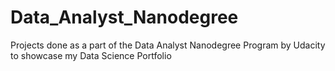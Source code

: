 # Data_Analyst_Nanodegree
Projects done as a part of the Data Analyst Nanodegree Program by Udacity to showcase my Data Science Portfolio
